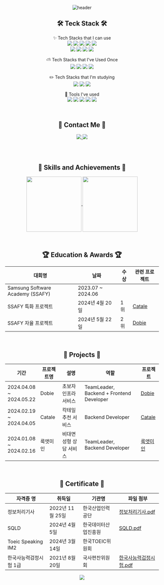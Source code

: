 <div align="center">

  ![header](https://capsule-render.vercel.app/api?type=waving&color=auto&height=200&section=header&text=Welcome%20to%20Gyuri's%20GitHub😊&fontSize=50&desc=Backend%20Developer&Size=25&descAlign=80&descAlignY=70)
  ## 🛠 Teck Stack 🛠

   ✨ Tech Stacks that I can use <br> 
  <img src="https://img.shields.io/badge/Java-007396?style=for-the-badge&logo=Java&logoColor=white">
  <img src="https://img.shields.io/badge/Spring-6DB33F?style=for-the-badge&logo=Spring&logoColor=white">
  <img src="https://img.shields.io/badge/Spring%20Boot-6DB33F?style=for-the-badge&logo=Spring%20Boot&logoColor=white">
  <img src="https://img.shields.io/badge/JPA-59666C?style=for-the-badge&logo=Hibernate&logoColor=white">
  <img src="https://img.shields.io/badge/MySQL-4479A1?style=for-the-badge&logo=MySQL&logoColor=white"><br>
  <img src="https://img.shields.io/badge/JavaScript-F7DF1E?style=for-the-badge&logo=JavaScript&logoColor=black">
  <img src="https://img.shields.io/badge/React-61DAFB?style=for-the-badge&logo=React&logoColor=black">
  <img src="https://img.shields.io/badge/HTML-E34F26?style=for-the-badge&logo=HTML5&logoColor=white">
  <img src="https://img.shields.io/badge/CSS-1572B6?style=for-the-badge&logo=CSS3&logoColor=white">

   ⛅ Tech Stacks that I've Used Once <br>
   <img src="https://img.shields.io/badge/Spring%20Security-6DB33F?style=for-the-badge&logo=Spring%20Security&logoColor=white">
   <img src="https://img.shields.io/badge/Vue.js-4FC08D?style=for-the-badge&logo=Vue.js&logoColor=white">
   <img src="https://img.shields.io/badge/Redux-764ABC?style=for-the-badge&logo=Redux&logoColor=white">
   <img src="https://img.shields.io/badge/Docker-2496ED?style=for-the-badge&logo=Docker&logoColor=white">

   ✏️ Tech Stacks that I'm studying<br>
  <img src="https://img.shields.io/badge/Socket.io-010101?style=for-the-badge&logo=Socket.io&logoColor=white">
  <img src="https://img.shields.io/badge/PostgreSQL-4169E1?style=for-the-badge&logo=PostgreSQL&logoColor=white">
  <img src="https://img.shields.io/badge/MongoDB-47A248?style=for-the-badge&logo=MongoDB&logoColor=white">

   🔧 Tools I've used <br>
  <img src="https://img.shields.io/badge/Git-F05032?style=for-the-badge&logo=Git&logoColor=white">
  <img src="https://img.shields.io/badge/notion-000000?style=for-the-badge&logo=notion&logoColor=white">
  <img src="https://img.shields.io/badge/Slack-4A154B?style=for-the-badge&logo=Slack&logoColor=white">
  <img src="https://img.shields.io/badge/Figma-F24E1E?style=for-the-badge&logo=Figma&logoColor=white">
  <img src="https://img.shields.io/badge/Swagger-85EA2D?style=for-the-badge&logo=Swagger&logoColor=black">

<br>

  ## 🌟 Contact Me 🌟
  <a href="https://www.notion.so/your-profile-link" target="_blank">
  <img src="https://img.shields.io/badge/Notion-000000?style=for-the-badge&logo=Notion&logoColor=white&link=https://www.notion.so/your-profile-link"/>
</a>
<a href="mailto:jinry0034@naver.com">
  <img src="https://img.shields.io/badge/jinry0034@naver.com-03C75A?style=for-the-badge&logo=Naver&logoColor=white"/>
</a>

<br><br>

## 🏃‍ Skills and Achievements 🏃‍
<p align="center">
  <a href="https://github.com/mandarinng">
    <img align="center" height="180em" src="https://github-readme-stats.vercel.app/api/top-langs/?username=mandarinng&layout=compact&theme=transparent">
  </a>
  <a href="https://solved.ac/jinry0034">
    <img align="center" height="180em" src="http://mazassumnida.wtf/api/v2/generate_badge?boj=jinry0034">
  </a>
</p>

<br>

## 🏆 Education & Awards 🏆

| 대회명                    | 날짜             | 수상   | 관련 프로젝트                                     |
|---------------------------|------------------|--------|--------------------------------------------------|
| Samsung Software Academy (SSAFY)  | 2023.07 ~ 2024.06|        |                                                  |
| SSAFY 특화 프로젝트       | 2024년 4월 20일  | 1위    | [Catale](https://github.com/mandarinng/Catale) |
| SSAFY 자율 프로젝트       | 2024년 5월 22일  | 2위    | [Dobie](https://github.com/mandarinng/Dobie) |
<br>

## 🔅 Projects 🔅

| 기간                | 프로젝트명 | 설명                              | 역할                          | 프로젝트 |
|---------------------|------------|-----------------------------------|-------------------------------|---------|
| 2024.04.08<br>~<br>2024.05.22   | Dobie     | 초보자 인프라 서비스             | TeamLeader, Backend + Frontend Developer| [Dobie](https://github.com/mandarinng/Dobie) |
| 2024.02.19<br>~<br>2024.04.05   | Catale    | 칵테일 추천 서비스               | Backend Developer                   | [Catale](https://github.com/mandarinng/Catale) |
| 2024.01.08<br>~<br>2024.02.16   | 룩앳미인   | 비대면 성형 상담 서비스                | TeamLeader, Backend Developer       | [룩앳미인](https://github.com/mandarinng/LookAtMeIn) |
<br>

## 🪪 Certificate 🪪

| 자격증 명                  | 취득일           | 기관명                   | 파일 첨부                                                      |
|----------------------------|------------------|--------------------------|----------------------------------------------------------------|
| 정보처리기사               | 2022년 11월 25일 | 한국산업인력공단         | [정보처리기사.pdf](./정보처리기사.pdf)                        |
| SQLD                       | 2024년 4월 5일   | 한국데이터산업진흥원     | [SQLD.pdf](./SQLD.pdf)                                        |
| Toeic Speaking IM2         | 2024년 3월 14일  | 한국TOEIC위원회           |                 |
| 한국사능력검정시험 1급      | 2021년 8월 20일  | 국사편찬위원회            | [한국사능력검정시험.pdf](./한국사능력검정시험.pdf)     |

<img src="https://capsule-render.vercel.app/api?type=waving&color=auto&height=150&section=footer" />
</div>


